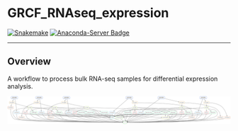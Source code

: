 # GRCF_RNAseq_expression
[![Snakemake](https://img.shields.io/badge/snakemake-≥6.1.0-brightgreen.svg?style=flat)](https://snakemake.readthedocs.io) [![Anaconda-Server Badge](https://anaconda.org/anaconda/anaconda/badges/version.svg)](https://anaconda.org/anaconda/anaconda)

--------

## Overview

A workflow to process bulk RNA-seq samples for differential expression analysis.

![workflow](chart/dag.svg)

